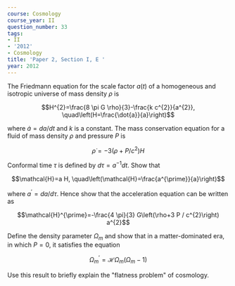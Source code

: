 ```yaml
---
course: Cosmology
course_year: II
question_number: 33
tags:
- II
- '2012'
- Cosmology
title: 'Paper 2, Section I, E '
year: 2012
---
```




The Friedmann equation for the scale factor $a(t)$ of a homogeneous and isotropic universe of mass density $\rho$ is

$$H^{2}=\frac{8 \pi G \rho}{3}-\frac{k c^{2}}{a^{2}}, \quad\left(H=\frac{\dot{a}}{a}\right)$$

where $\dot{a}=d a / d t$ and $k$ is a constant. The mass conservation equation for a fluid of mass density $\rho$ and pressure $P$ is

$$\dot{\rho}=-3\left(\rho+P / c^{2}\right) H$$

Conformal time $\tau$ is defined by $d \tau=a^{-1} d t$. Show that

$$\mathcal{H}=a H, \quad\left(\mathcal{H}=\frac{a^{\prime}}{a}\right)$$

where $a^{\prime}=d a / d \tau$. Hence show that the acceleration equation can be written as

$$\mathcal{H}^{\prime}=-\frac{4 \pi}{3} G\left(\rho+3 P / c^{2}\right) a^{2}$$

Define the density parameter $\Omega_{m}$ and show that in a matter-dominated era, in which $P=0$, it satisfies the equation

$$\Omega_{m}^{\prime}=\mathcal{H} \Omega_{m}\left(\Omega_{m}-1\right)$$

Use this result to briefly explain the "flatness problem" of cosmology.